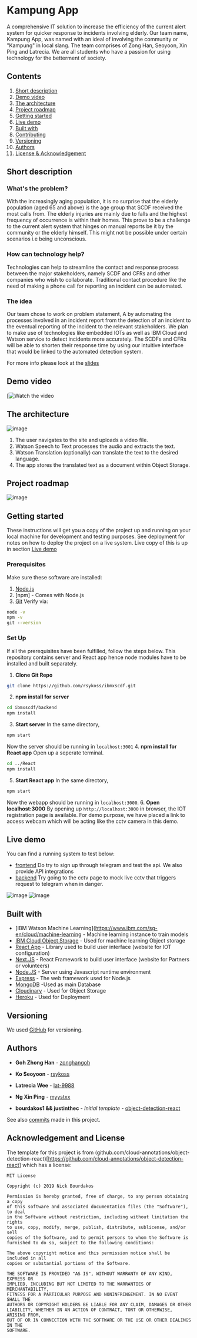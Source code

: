 # Kampung App 
A comprehensive IT solution to increase the efficiency of the current alert system for quicker response to incidents involving elderly. Our team name, Kampung App, was named with an ideal of involving the community or "Kampung" in local slang. The team comprises of Zong Han, Seoyoon, Xin Ping and Latrecia. We are all students who have a passion for using technology for the betterment of society.


## Contents

1. [Short description](#short-description)
1. [Demo video](#demo-video)
1. [The architecture](#the-architecture)
1. [Project roadmap](#project-roadmap)
1. [Getting started](#getting-started)
1. [Live demo](#live-demo)
1. [Built with](#built-with)
1. [Contributing](#contributing)
1. [Versioning](#versioning)
1. [Authors](#authors)
1. [License & Acknowledgement](#acknowledgement-and-license)

## Short description

### What's the problem? 

With the increasingly aging population, it is no surprise that the elderly population (aged 65 and above) is the age group that SCDF received the most calls from. The elderly injuries are mainly due to falls and the highest frequency of occurrence is within their homes. This prove to be a challenge to the current alert system that hinges on manual reports be it by the community or the elderly himself. This might not be possible under certain scenarios i.e being unconscious. 

### How can technology help? 

Technologies can help to streamline the contact and response process between the major stakeholders, namely SCDF and CFRs and other companies who wish to collaborate. Traditional contact procedure like the need of making a phone call for reporting an incident can be automated.

### The idea 

Our team chose to work on problem statement, A by automating the processes involved in an incident report from the detection of an incident to the eventual reporting of the incident to the relevant stakeholders. We plan to make use of technologies like embedded IOTs as well as IBM Cloud and Watson service to detect incidents more accurately.  The SCDFs and CFRs will be able to shorten their response time by using our intuitive interface that would be linked to the automated detection system. 

For more info please look at the [slides](https://docs.google.com/presentation/d/11f9n8uDKf3dlrtGnDtqDAiNdy9bhFe_h5NJMi2cAA4g/edit?usp=sharing)
## Demo video

[![Watch the video]()

## The architecture

![image](https://user-images.githubusercontent.com/42865415/84589124-3440a780-ae5f-11ea-944c-76f11c65a500.png)

1. The user navigates to the site and uploads a video file.
2. Watson Speech to Text processes the audio and extracts the text.
3. Watson Translation (optionally) can translate the text to the desired language.
4. The app stores the translated text as a document within Object Storage.

## Project roadmap
![image](https://user-images.githubusercontent.com/42865415/84589116-2c810300-ae5f-11ea-847b-5936e49469a1.png)

## Getting started
These instructions will get you a copy of the project up and running on your local machine for development and testing purposes. See deployment for notes on how to deploy the project on a live system. Live copy of this is up in section [Live demo](#live-demo)

### Prerequisites
Make sure these software are installed:
1. [Node.js](https://nodejs.org/en/download/)
2. [npm] - Comes with Node.js
3. [Git](https://git-scm.com/book/en/v2/Getting-Started-Installing-Git)
Verify via:
```cmd
node -v
npm -v
git --version
```
### Set Up
If all the prerequisites have been fulfilled, follow the steps below. This repository contains server and React app hence node modules have to be installed and built separately.
1. **Clone Git Repo**
```bash
git clone https://github.com/rsykoss/ibmxscdf.git
```
2. **npm install for server** 
```bash
cd ibmxscdf/backend
npm install
```
3. **Start server**
In the same directory,
```bash
npm start
```
Now the server should be running in `localhost:3001`
4. **npm install for React app** 
Open up a seperate terminal.
```bash
cd ../React
npm install
```
5. **Start React app**
In the same directory,
```bash
npm start
```
Now the webapp should be running in `localhost:3000`.
6. **Open localhost:3000**
By opening up `http://localhost:3000` in browser, the IOT registration page is available. For demo purpose, we have placed a link to access webcam which will be acting like the cctv camera in this demo. 

## Live demo 
You can find a running system to test below:

* [frontend]( https://zonghan.now.sh/)
  Do try to sign up through telegram and test the api. We also provide API integrations
* [backend](https://kampung-api.herokuapp.com/)
  Try going to the cctv page to mock live cctv that triggers request to telegram when in danger. 


![image](https://user-images.githubusercontent.com/42865415/84589969-17a76e00-ae65-11ea-83bf-929b1b55e48d.png)
![image](https://user-images.githubusercontent.com/42865415/84589978-2c840180-ae65-11ea-974b-dfefc46017d6.png)


## Built with

* [IBM Watson Machine Learning](https://www.ibm.com/sg-en/cloud/machine-learning - Machine learning instance to train models
* [IBM Cloud Object Storage](https://www.ibm.com/sg-en/cloud/object-storage) - Used for machine learning Object storage
* [React App](https://reactjs.org/) - Library used to build user interface (website for IOT configuration) 
* [Next.JS](https://nextjs.org/) - React Framework to build user interface (website for Partners or volunteers)
* [Node.JS](https://nodejs.org/en/about/) - Server using Javascript runtime environment
* [Express](https://expressjs.com/) - The web framework used for Node.js
* [MongoDB](https://www.mongodb.com/) -Used as main Database
* [Cloudinary](https://rometools.github.io/rome/) - Used for Object Storage
* [Heroku](https://www.heroku.com/) - Used for Deployment

## Versioning

We used [GitHub](https://github.com/) for versioning.

## Authors
* **Goh Zhong Han** - [zonghangoh](https://github.com/zonghangoh)
* **Ko Seoyoon** - [rsykoss](https://github.com/rsykoss)
* **Latrecia Wee** - [lat-9988](https://github.com/lat-9988)
* **Ng Xin Ping** - [myystxx](https://github.com/myystxx)

* **bourdakos1 && justinthec** - *Initial template* - [object-detection-react](https://github.com/cloud-annotations/object-detection-react)

See also [commits](https://github.com/rsykoss/ibmxscdf/commits/master) made in this project.

## Acknowledgement and License

The template for this project is from (github.com/cloud-annotations/object-detection-react)[https://github.com/cloud-annotations/object-detection-react] which has a license:
```
MIT License

Copyright (c) 2019 Nick Bourdakos

Permission is hereby granted, free of charge, to any person obtaining a copy
of this software and associated documentation files (the "Software"), to deal
in the Software without restriction, including without limitation the rights
to use, copy, modify, merge, publish, distribute, sublicense, and/or sell
copies of the Software, and to permit persons to whom the Software is
furnished to do so, subject to the following conditions:

The above copyright notice and this permission notice shall be included in all
copies or substantial portions of the Software.

THE SOFTWARE IS PROVIDED "AS IS", WITHOUT WARRANTY OF ANY KIND, EXPRESS OR
IMPLIED, INCLUDING BUT NOT LIMITED TO THE WARRANTIES OF MERCHANTABILITY,
FITNESS FOR A PARTICULAR PURPOSE AND NONINFRINGEMENT. IN NO EVENT SHALL THE
AUTHORS OR COPYRIGHT HOLDERS BE LIABLE FOR ANY CLAIM, DAMAGES OR OTHER
LIABILITY, WHETHER IN AN ACTION OF CONTRACT, TORT OR OTHERWISE, ARISING FROM,
OUT OF OR IN CONNECTION WITH THE SOFTWARE OR THE USE OR OTHER DEALINGS IN THE
SOFTWARE.
```
